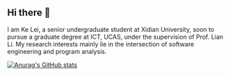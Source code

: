 ## Hi there 👋
I am Ke Lei, a senior undergraduate student at Xidian University, soon to pursue a graduate degree at ICT, UCAS, under the supervision of Prof. Lian Li. My research interests mainly lie in the intersection of software engineering and program analysis.
<!--
**KrystalRay/KrystalRay** is a ✨ _special_ ✨ repository because its `README.md` (this file) appears on your GitHub profile.

Here are some ideas to get you started:

- 🔭 I’m currently working on ...
- 🌱 I’m currently learning ...
- 👯 I’m looking to collaborate on ...
- 🤔 I’m looking for help with ...
- 💬 Ask me about ...
- 📫 How to reach me: ...
- 😄 Pronouns: ...
- ⚡ Fun fact: ...
-->
[![Anurag's GitHub stats](https://github-readme-stats.vercel.app/api?username=KrystalRay)](https://github.com/anuraghazra/github-readme-stats)
<!--START_SECTION:waka-->

<!--END_SECTION:waka-->
